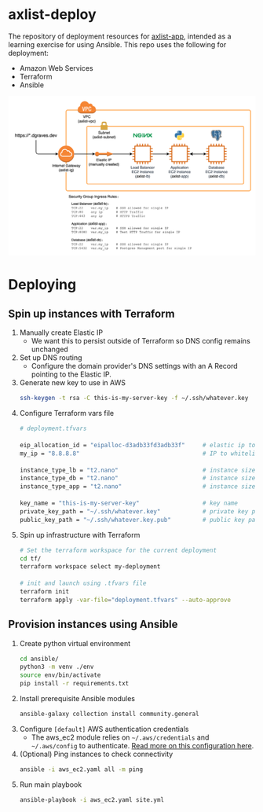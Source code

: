 axlist-deploy
=============

The repository of deployment resources for [axlist-app](https://github.com/davgra04/axlist-app), intended as a learning exercise for using Ansible. This repo uses the following for deployment:

* Amazon Web Services
* Terraform
* Ansible

![](./docs/axlist-aws-diagram.png)

# Deploying

## Spin up instances with Terraform

1. Manually create Elastic IP
   * We want this to persist outside of Terraform so DNS config remains unchanged
2. Set up DNS routing
   * Configure the domain provider's DNS settings with an A Record pointing to the Elastic IP.
3. Generate new key to use in AWS
   ```bash
   ssh-keygen -t rsa -C this-is-my-server-key -f ~/.ssh/whatever.key
   ```
4. Configure Terraform vars file
   ```bash
   # deployment.tfvars

   eip_allocation_id = "eipalloc-d3adb33fd3adb33f"     # elastic ip to associate instance with
   my_ip = "8.8.8.8"                                   # IP to whitelist for SSH

   instance_type_lb = "t2.nano"                        # instance size for load balancer
   instance_type_db = "t2.nano"                        # instance size for database
   instance_type_app = "t2.nano"                       # instance size for application

   key_name = "this-is-my-server-key"                  # key name
   private_key_path = "~/.ssh/whatever.key"            # private key path
   public_key_path = "~/.ssh/whatever.key.pub"         # public key path
   ```
5. Spin up infrastructure with Terraform
   ```bash
   # Set the terraform workspace for the current deployment
   cd tf/
   terraform workspace select my-deployment

   # init and launch using .tfvars file
   terraform init
   terraform apply -var-file="deployment.tfvars" --auto-approve
   ```

## Provision instances using Ansible

1. Create python virtual environment
   ```bash
   cd ansible/
   python3 -m venv ./env
   source env/bin/activate
   pip install -r requirements.txt
   ```
2. Install prerequisite Ansible modules
   ```bash
   ansible-galaxy collection install community.general
   ```
3. Configure `[default]` AWS authentication credentials
   * The aws_ec2 module relies on `~/.aws/credentials` and `~/.aws/config` to authenticate. [Read more on this configuration here](https://boto3.amazonaws.com/v1/documentation/api/latest/guide/quickstart.html#configuration).
4. (Optional) Ping instances to check connectivity
   ```bash
   ansible -i aws_ec2.yaml all -m ping
   ```
5. Run main playbook
   ```bash
   ansible-playbook -i aws_ec2.yaml site.yml
   ```